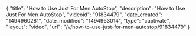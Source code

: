 {
    "title": "How to Use Just For Men AutoStop",
    "description": "How to Use Just For Men AutoStop",
    "videoid": "91834479",
    "date_created": "1494960281",
    "date_modified": "1494963014",
    "type": "captivate",
    "layout": "video",
    "url": "\/v\/how-to-use-just-for-men-autostop\/91834479"
}